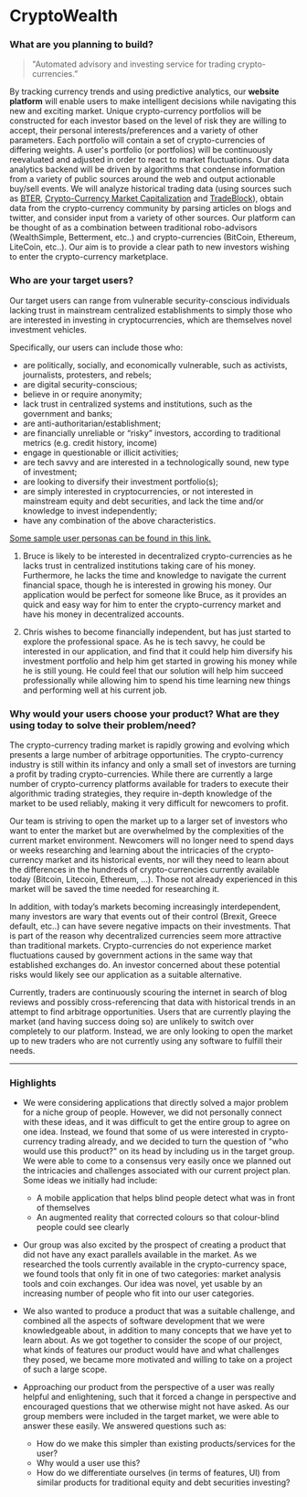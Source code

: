 # CryptoWealth


### What are you planning to build?

>"Automated advisory and investing service for trading crypto-currencies.” 

  By tracking currency trends and using predictive analytics, our __website platform__ will enable users to make intelligent decisions while navigating this new and exciting market.  Unique crypto-currency portfolios will be constructed for each investor based on the level of risk they are willing to accept, their personal interests/preferences and a variety of other parameters.  Each portfolio will contain a set of crypto-currencies of differing weights.  A user's portfolio (or portfolios) will be continuously reevaluated and adjusted in order to react to market fluctuations.  Our data analytics backend will be driven by algorithms that condense information from a variety of public sources around the web and output actionable buy/sell events.  We will analyze historical trading data (using sources such as [BTER](https://bter.com/), [Crypto-Currency Market Capitalization](https://coinmarketcap.com/) and [TradeBlock](https://tradeblock.com/)), obtain data from the crypto-currency community by parsing articles on blogs and twitter, and consider input from a variety of other sources.  Our platform can be thought of as a combination between traditional robo-advisors (WealthSimple, Betterment, etc..) and crypto-currencies (BitCoin, Ethereum, LiteCoin, etc..).  Our aim is to provide a clear path to new investors wishing to enter the crypto-currency marketplace.
   

### Who are your target users?

Our target users can range from vulnerable security-conscious individuals lacking trust in mainstream centralized establishments to simply those who are interested in investing in cryptocurrencies, which are themselves novel investment vehicles.

Specifically, our users can include those who:
- are politically, socially, and economically vulnerable, such as activists, journalists, protesters, and rebels;
- are digital security-conscious;
- believe in or require anonymity;
- lack trust in centralized systems and institutions, such as the government and banks;
- are anti-authoritarian/establishment;
- are financially unreliable or “risky” investors, according to traditional metrics (e.g. credit history, income)
- engage in questionable or illicit activities;
- are tech savvy and are interested in a technologically sound, new type of investment;
- are looking to diversify their investment portfolio(s);
- are simply interested in cryptocurrencies, or not interested in mainstream equity and debt securities, and lack the time and/or knowledge to invest independently;
- have any combination of the above characteristics.

[Some sample user personas can be found in this link.](https://app.xtensio.com/folio/i9ssxw11)

1. Bruce is likely to be interested in decentralized crypto-currencies as he lacks trust in centralized institutions taking care of his money. Furthermore, he lacks the time and knowledge to navigate the current financial space, though he is interested in growing his money. Our application would be perfect for someone like Bruce, as it provides an quick and easy way for him to enter the crypto-currency market and have his money in decentralized accounts.

2. Chris wishes to become financially independent, but has just started to explore the professional space. As he is tech savvy, he could be interested in our application, and find that it could help him diversify his investment portfolio and help him get started in growing his money while he is still young. He could feel that our solution will help him succeed professionally while allowing him to spend his time learning new things and performing well at his current job. 

### Why would your users choose your product? What are they using today to solve their problem/need?

  The crypto-currency trading market is rapidly growing and evolving which presents a large number of arbitrage opportunities. The crypto-currency industry is still within its infancy and only a small set of investors are turning a profit by trading crypto-currencies. While there are currently a large number of crypto-currency platforms available for traders to execute their algorithmic trading strategies, they require in-depth knowledge of the market to be used reliably, making it very difficult for newcomers to profit.
  
  Our team is striving to open the market up to a larger set of investors who want to enter the market but are overwhelmed by the complexities of the current market environment. Newcomers will no longer need to spend days or weeks researching and learning about the intricacies of the crypto-currency market and its historical events, nor will they need to learn about the differences in the hundreds of crypto-currencies currently available today (Bitcoin, Litecoin, Ethereum, ...). Those not already experienced in this market will be saved the time needed for researching it.
  
  In addition, with today’s markets becoming increasingly interdependent, many investors are wary that events out of their control (Brexit, Greece default, etc..) can have severe negative impacts on their investments.  That is part of the reason why decentralized currencies seem more attractive than traditional markets.  Crypto-currencies do not experience market fluctuations caused by government actions in the same way that established exchanges do.  An investor concerned about these potential risks would likely see our application as a suitable alternative.
  
  Currently, traders are continuously scouring the internet in search of blog reviews and possibly cross-referencing that data with historical trends in an attempt to find arbitrage opportunities.  Users that are currently playing the market (and having success doing so) are unlikely to switch over completely to our platform.  Instead, we are only looking to open the market up to new traders who are not currently using any software to fulfill their needs.
  
----
  
### Highlights

- We were considering applications that directly solved a major problem for a niche group of people. However, we did not personally connect with these ideas, and it was difficult to get the entire group to agree on one idea. Instead, we found that some of us were interested in crypto-currency trading already, and we decided to turn the question of "who would use this product?" on its head by including us in the target group. We were able to come to a consensus very easily once we planned out the intricacies and challenges associated with our current project plan. Some ideas we initially had include:
    - A mobile application that helps blind people detect what was in front of themselves
    - An augmented reality that corrected colours so that colour-blind people could see clearly

- Our group was also excited by the prospect of creating a product that did not have any exact parallels available in the market. As we researched the tools currently available in the crypto-currency space, we found tools that only fit in one of two categories: market analysis tools and coin exchanges. Our idea was novel, yet usable by an increasing number of people who fit into our user categories.

- We also wanted to produce a product that was a suitable challenge, and combined all the aspects of software development that we were knowledgeable about, in addition to many concepts that we have yet to learn about. As we got together to consider the scope of our project, what kinds of features our product would have and what challenges they posed, we became more motivated and willing to take on a project of such a large scope.

- Approaching our product from the perspective of a user was really helpful and enlightening, such that it forced a change in perspective and encouraged questions that we otherwise might not have asked. As our group members were included in the target market, we were able to answer these easily. We answered questions such as:
    - How do we make this simpler than existing products/services for the user?
    - Why would a user use this?
    - How do we differentiate ourselves (in terms of features, UI) from similar products for traditional equity and debt securities investing?
  

